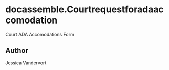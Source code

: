 # docassemble.Courtrequestforadaaccomodation

Court ADA Accomodations Form

## Author

Jessica Vandervort

